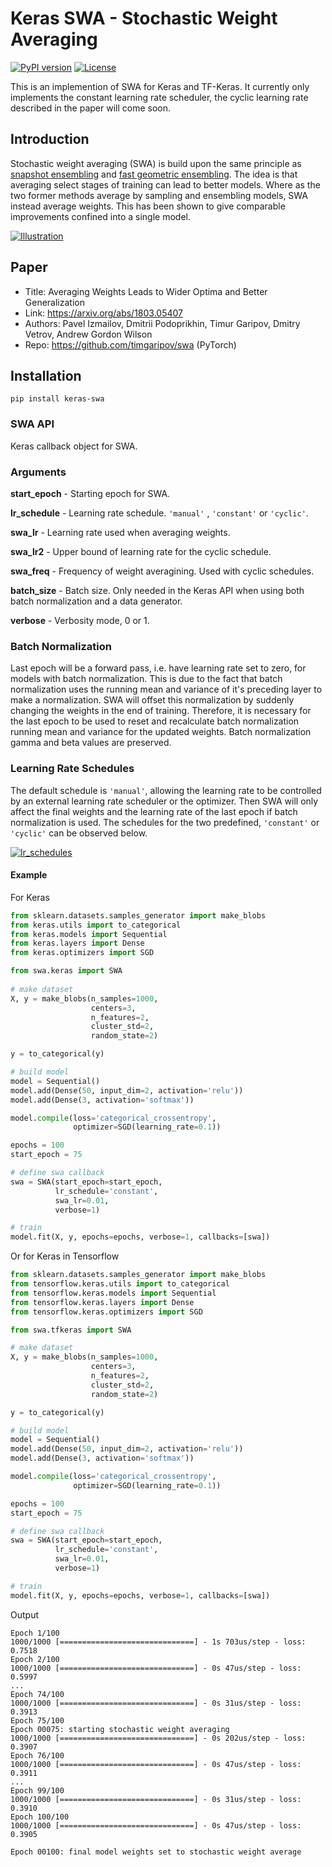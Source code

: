 # Keras SWA - Stochastic Weight Averaging

[![PyPI version](https://badge.fury.io/py/keras-swa.svg)](https://pypi.python.org/pypi/keras-swa/) 
[![License](https://img.shields.io/badge/license-MIT-blue.svg)](https://github.com/simon-larsson/keras-swa/blob/master/LICENSE)

This is an implemention of SWA for Keras and TF-Keras. It currently only implements the constant learning rate scheduler, the cyclic learning rate described in the paper will come soon.

## Introduction
Stochastic weight averaging (SWA) is build upon the same principle as [snapshot ensembling](https://arxiv.org/abs/1704.00109) and [fast geometric ensembling](https://arxiv.org/abs/1802.10026). The idea is that averaging select stages of training can lead to better models. Where as the two former methods average by sampling and ensembling models, SWA instead average weights. This has been shown to give comparable improvements confined into a single model.

[![Illustration](https://raw.githubusercontent.com/simon-larsson/keras-swa/master/swa_illustration.png)](https://raw.githubusercontent.com/simon-larsson/keras-swa/master/swa_illustration.png)

## Paper
 - Title: Averaging Weights Leads to Wider Optima and Better Generalization
 - Link: https://arxiv.org/abs/1803.05407
 - Authors: Pavel Izmailov, Dmitrii Podoprikhin, Timur Garipov, Dmitry Vetrov, Andrew Gordon Wilson
 - Repo: https://github.com/timgaripov/swa (PyTorch)

## Installation

    pip install keras-swa

### SWA API

Keras callback object for SWA.  

### Arguments
**start_epoch** - Starting epoch for SWA.

**lr_schedule** - Learning rate schedule. `'manual'` , `'constant'` or `'cyclic'`.

**swa_lr** - Learning rate used when averaging weights.

**swa_lr2** - Upper bound of learning rate for the cyclic schedule.

**swa_freq** - Frequency of weight averagining. Used with cyclic schedules.

**batch_size** - Batch size. Only needed in the Keras API when using both batch normalization and a data generator.

**verbose** - Verbosity mode, 0 or 1.

### Batch Normalization
Last epoch will be a forward pass, i.e. have learning rate set to zero, for models with batch normalization. This is due to the fact that batch normalization uses the running mean and variance of it's preceding layer to make a normalization. SWA will offset this normalization by suddenly changing the weights in the end of training. Therefore, it is necessary for the last epoch to be used to reset and recalculate batch normalization running mean and variance for the updated weights. Batch normalization gamma and beta values are preserved. 

### Learning Rate Schedules
The default schedule is `'manual'`, allowing the learning rate to be controlled by an external learning rate scheduler or the optimizer. Then SWA will only affect the final weights and the learning rate of the last epoch if batch normalization is used. The schedules for the two predefined, `'constant'` or `'cyclic'` can be observed below.

[![lr_schedules](https://raw.githubusercontent.com/simon-larsson/keras-swa/master/lr_schedules.png)](https://raw.githubusercontent.com/simon-larsson/keras-swa/master/lr_schedules.png)


#### Example

For Keras
```python
from sklearn.datasets.samples_generator import make_blobs
from keras.utils import to_categorical
from keras.models import Sequential
from keras.layers import Dense
from keras.optimizers import SGD

from swa.keras import SWA
 
# make dataset
X, y = make_blobs(n_samples=1000, 
                  centers=3, 
                  n_features=2, 
                  cluster_std=2, 
                  random_state=2)

y = to_categorical(y)

# build model
model = Sequential()
model.add(Dense(50, input_dim=2, activation='relu'))
model.add(Dense(3, activation='softmax'))

model.compile(loss='categorical_crossentropy', 
              optimizer=SGD(learning_rate=0.1))

epochs = 100
start_epoch = 75

# define swa callback
swa = SWA(start_epoch=start_epoch, 
          lr_schedule='constant', 
          swa_lr=0.01, 
          verbose=1)

# train
model.fit(X, y, epochs=epochs, verbose=1, callbacks=[swa])
```

Or for Keras in Tensorflow

```python
from sklearn.datasets.samples_generator import make_blobs
from tensorflow.keras.utils import to_categorical
from tensorflow.keras.models import Sequential
from tensorflow.keras.layers import Dense
from tensorflow.keras.optimizers import SGD

from swa.tfkeras import SWA

# make dataset
X, y = make_blobs(n_samples=1000, 
                  centers=3, 
                  n_features=2, 
                  cluster_std=2, 
                  random_state=2)

y = to_categorical(y)

# build model
model = Sequential()
model.add(Dense(50, input_dim=2, activation='relu'))
model.add(Dense(3, activation='softmax'))

model.compile(loss='categorical_crossentropy', 
              optimizer=SGD(learning_rate=0.1))

epochs = 100
start_epoch = 75

# define swa callback
swa = SWA(start_epoch=start_epoch, 
          lr_schedule='constant', 
          swa_lr=0.01, 
          verbose=1)

# train
model.fit(X, y, epochs=epochs, verbose=1, callbacks=[swa])
```

Output
```
Epoch 1/100
1000/1000 [==============================] - 1s 703us/step - loss: 0.7518
Epoch 2/100
1000/1000 [==============================] - 0s 47us/step - loss: 0.5997
...
Epoch 74/100
1000/1000 [==============================] - 0s 31us/step - loss: 0.3913
Epoch 75/100
Epoch 00075: starting stochastic weight averaging
1000/1000 [==============================] - 0s 202us/step - loss: 0.3907
Epoch 76/100
1000/1000 [==============================] - 0s 47us/step - loss: 0.3911
...
Epoch 99/100
1000/1000 [==============================] - 0s 31us/step - loss: 0.3910
Epoch 100/100
1000/1000 [==============================] - 0s 47us/step - loss: 0.3905

Epoch 00100: final model weights set to stochastic weight average
```
